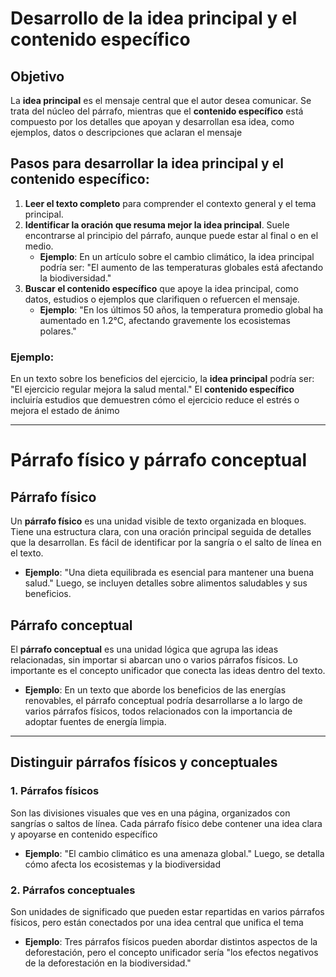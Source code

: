 # **Desarrollo de la idea principal y el contenido específico**
## **Objetivo**  
La **idea principal** es el mensaje central que el autor desea comunicar. Se trata del núcleo del párrafo, mientras que el **contenido específico** está compuesto por los detalles que apoyan y desarrollan esa idea, como ejemplos, datos o descripciones que aclaran el mensaje
## **Pasos para desarrollar la idea principal y el contenido específico**:
1. **Leer el texto completo** para comprender el contexto general y el tema principal.
2. **Identificar la oración que resuma mejor la idea principal**. Suele encontrarse al principio del párrafo, aunque puede estar al final o en el medio.
   - **Ejemplo**: En un artículo sobre el cambio climático, la idea principal podría ser: "El aumento de las temperaturas globales está afectando la biodiversidad."
3. **Buscar el contenido específico** que apoye la idea principal, como datos, estudios o ejemplos que clarifiquen o refuercen el mensaje.
   - **Ejemplo**: "En los últimos 50 años, la temperatura promedio global ha aumentado en 1.2°C, afectando gravemente los ecosistemas polares."
### **Ejemplo**:  
En un texto sobre los beneficios del ejercicio, la **idea principal** podría ser: "El ejercicio regular mejora la salud mental." El **contenido específico** incluiría estudios que demuestren cómo el ejercicio reduce el estrés o mejora el estado de ánimo

---
# **Párrafo físico y párrafo conceptual**
## **Párrafo físico**  
Un **párrafo físico** es una unidad visible de texto organizada en bloques. Tiene una estructura clara, con una oración principal seguida de detalles que la desarrollan. Es fácil de identificar por la sangría o el salto de línea en el texto.

- **Ejemplo**: "Una dieta equilibrada es esencial para mantener una buena salud." Luego, se incluyen detalles sobre alimentos saludables y sus beneficios.

## **Párrafo conceptual**  
El **párrafo conceptual** es una unidad lógica que agrupa las ideas relacionadas, sin importar si abarcan uno o varios párrafos físicos. Lo importante es el concepto unificador que conecta las ideas dentro del texto.

- **Ejemplo**: En un texto que aborde los beneficios de las energías renovables, el párrafo conceptual podría desarrollarse a lo largo de varios párrafos físicos, todos relacionados con la importancia de adoptar fuentes de energía limpia.

---

## **Distinguir párrafos físicos y conceptuales**

### 1. **Párrafos físicos**
Son las divisiones visuales que ves en una página, organizados con sangrías o saltos de línea. Cada párrafo físico debe contener una idea clara y apoyarse en contenido específico
   - **Ejemplo**: "El cambio climático es una amenaza global." Luego, se detalla cómo afecta los ecosistemas y la biodiversidad

### 2. **Párrafos conceptuales**
Son unidades de significado que pueden estar repartidas en varios párrafos físicos, pero están conectados por una idea central que unifica el tema
   - **Ejemplo**: Tres párrafos físicos pueden abordar distintos aspectos de la deforestación, pero el concepto unificador sería "los efectos negativos de la deforestación en la biodiversidad."